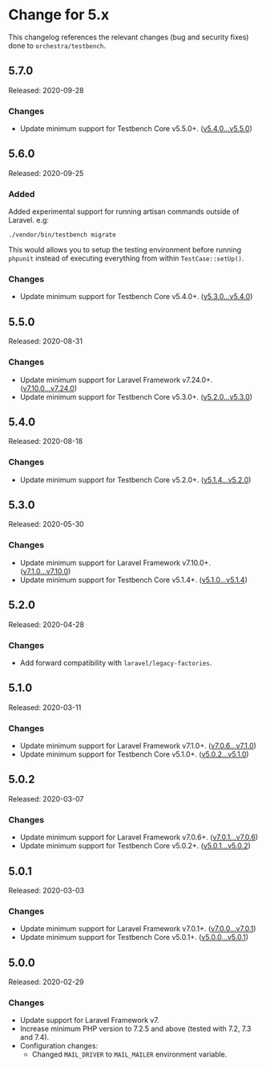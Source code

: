 # Change for 5.x

This changelog references the relevant changes (bug and security fixes) done to `orchestra/testbench`.

## 5.7.0

Released: 2020-09-28

### Changes

* Update minimum support for Testbench Core v5.5.0+. ([v5.4.0...v5.5.0](https://github.com/orchestral/testbench-core/compare/v5.4.0...v5.5.0))

## 5.6.0

Released: 2020-09-25

### Added

Added experimental support for running artisan commands outside of Laravel. e.g:

    ./vendor/bin/testbench migrate

This would allows you to setup the testing environment before running `phpunit` instead of executing everything from within `TestCase::setUp()`.

### Changes

* Update minimum support for Testbench Core v5.4.0+. ([v5.3.0...v5.4.0](https://github.com/orchestral/testbench-core/compare/v5.3.0...v5.4.0))

## 5.5.0

Released: 2020-08-31

### Changes

* Update minimum support for Laravel Framework v7.24.0+. ([v7.10.0...v7.24.0](https://github.com/laravel/framework/compare/v7.1.0...v7.10.0))
* Update minimum support for Testbench Core v5.3.0+. ([v5.2.0...v5.3.0](https://github.com/orchestral/testbench-core/compare/v5.2.0...v5.3.0))

## 5.4.0

Released: 2020-08-18

### Changes

* Update minimum support for Testbench Core v5.2.0+. ([v5.1.4...v5.2.0](https://github.com/orchestral/testbench-core/compare/v5.1.4...v5.2.0))

## 5.3.0

Released: 2020-05-30

### Changes

* Update minimum support for Laravel Framework v7.10.0+. ([v7.1.0...v7.10.0](https://github.com/laravel/framework/compare/v7.1.0...v7.10.0))
* Update minimum support for Testbench Core v5.1.4+. ([v5.1.0...v5.1.4](https://github.com/orchestral/testbench-core/compare/v5.1.0...v5.1.4))

## 5.2.0

Released: 2020-04-28

### Changes

* Add forward compatibility with `laravel/legacy-factories`.

## 5.1.0

Released: 2020-03-11

### Changes

* Update minimum support for Laravel Framework v7.1.0+. ([v7.0.6...v7.1.0](https://github.com/laravel/framework/compare/v7.0.6...v7.1.0))
* Update minimum support for Testbench Core v5.1.0+. ([v5.0.2...v5.1.0](https://github.com/orchestral/testbench-core/compare/v5.0.2...v5.1.0))

## 5.0.2

Released: 2020-03-07

### Changes

* Update minimum support for Laravel Framework v7.0.6+. ([v7.0.1...v7.0.6](https://github.com/laravel/framework/compare/v7.0.1...v7.0.6))
* Update minimum support for Testbench Core v5.0.2+. ([v5.0.1...v5.0.2](https://github.com/orchestral/testbench-core/compare/v5.0.1...v5.0.2))

## 5.0.1

Released: 2020-03-03

### Changes

* Update minimum support for Laravel Framework v7.0.1+. ([v7.0.0...v7.0.1](https://github.com/laravel/framework/compare/v7.0.0...v7.0.1))
* Update minimum support for Testbench Core v5.0.1+. ([v5.0.0...v5.0.1](https://github.com/orchestral/testbench-core/compare/v5.0.0...v5.0.1))

## 5.0.0

Released: 2020-02-29

### Changes

* Update support for Laravel Framework v7.
* Increase minimum PHP version to 7.2.5 and above (tested with 7.2, 7.3 and 7.4).
* Configuration changes:
    - Changed `MAIL_DRIVER` to `MAIL_MAILER` environment variable.
